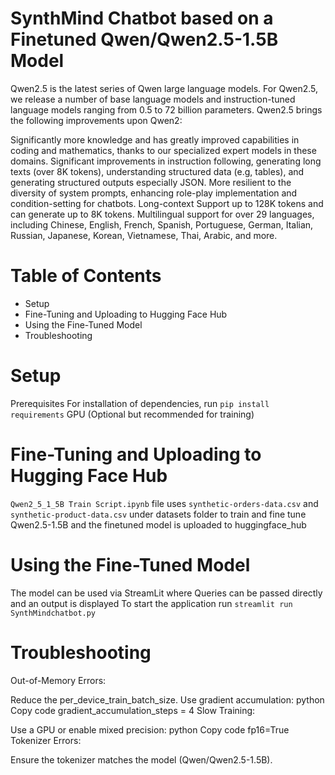 

# SynthMind Chatbot based on a Finetuned Qwen/Qwen2.5-1.5B Model

Qwen2.5 is the latest series of Qwen large language models. For Qwen2.5, we release a number of base language models and instruction-tuned language models ranging from 0.5 to 72 billion parameters. Qwen2.5 brings the following improvements upon Qwen2:

Significantly more knowledge and has greatly improved capabilities in coding and mathematics, thanks to our specialized expert models in these domains.
Significant improvements in instruction following, generating long texts (over 8K tokens), understanding structured data (e.g, tables), and generating structured outputs especially JSON. More resilient to the diversity of system prompts, enhancing role-play implementation and condition-setting for chatbots.
Long-context Support up to 128K tokens and can generate up to 8K tokens.
Multilingual support for over 29 languages, including Chinese, English, French, Spanish, Portuguese, German, Italian, Russian, Japanese, Korean, Vietnamese, Thai, Arabic, and more.

# Table of Contents
* Setup
* Fine-Tuning and Uploading to Hugging Face Hub
* Using the Fine-Tuned Model
* Troubleshooting

# Setup
Prerequisites
For installation of dependencies, run ```pip install requirements```
GPU (Optional but recommended for training)

# Fine-Tuning and Uploading to Hugging Face Hub
```Qwen2_5_1_5B Train Script.ipynb``` file uses ```synthetic-orders-data.csv``` and ```synthetic-product-data.csv``` under datasets folder to train and fine tune Qwen2.5-1.5B
and the finetuned model is uploaded to huggingface_hub

# Using the Fine-Tuned Model
The model can be used via StreamLit where Queries can be passed directly and an output is displayed
To start the application run ```streamlit run SynthMindchatbot.py```

# Troubleshooting
Out-of-Memory Errors:

Reduce the per_device_train_batch_size.
Use gradient accumulation:
python
Copy code
gradient_accumulation_steps = 4
Slow Training:

Use a GPU or enable mixed precision:
python
Copy code
fp16=True
Tokenizer Errors:

Ensure the tokenizer matches the model (Qwen/Qwen2.5-1.5B).
